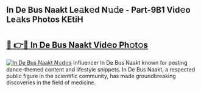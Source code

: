 ## In De Bus Naakt Le𝚊k𝚎d N𝚞𝚍e - Part-9B1 Vid𝚎o Le𝚊ks Photos KEtiH

# <h2><a href="http://fb681mg.evod.top/?m=In+De+Bus+Naakt">🔗 👉🔴 In De Bus Naakt Vid𝚎o Ph𝚘t𝚘s</a></h2>

[![In De Bus Naakt N𝚞d𝚎s](https://i.imgur.com/8V9OHl7.gif)](http://fb681mg.evod.top/?m=In+De+Bus+Naakt)
Influencer In De Bus Naakt known for posting dance-themed content and lifestyle snippets. In De Bus Naakt, a respected public figure in the scientific community, has made groundbreaking discoveries in the field of medicine. 
